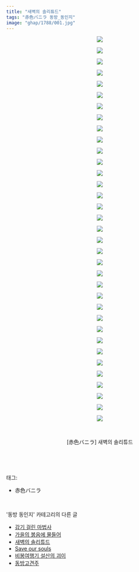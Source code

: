 ```yaml
---
title: "새벽의 솔리튜드"
tags: "赤色バニラ 동방_동인지"
image: "ghap/1788/001.jpg"
---
```

<div class="article">
<p style="text-align: center; clear: none; float: none;"><img src="{{ site.nasurl }}/ghap/1788/001.jpg"/></p>
<p style="text-align: center; clear: none; float: none;"><img src="{{ site.nasurl }}/ghap/1788/002.jpg"/></p>
<p style="text-align: center; clear: none; float: none;"><img src="{{ site.nasurl }}/ghap/1788/003.jpg"/></p>
<p style="text-align: center; clear: none; float: none;"><img src="{{ site.nasurl }}/ghap/1788/004.jpg"/></p>
<p style="text-align: center; clear: none; float: none;"><img src="{{ site.nasurl }}/ghap/1788/005.jpg"/></p>
<p style="text-align: center; clear: none; float: none;"><img src="{{ site.nasurl }}/ghap/1788/006.jpg"/></p>
<p style="text-align: center; clear: none; float: none;"><img src="{{ site.nasurl }}/ghap/1788/007.jpg"/></p>
<p style="text-align: center; clear: none; float: none;"><img src="{{ site.nasurl }}/ghap/1788/008.jpg"/></p>
<p style="text-align: center; clear: none; float: none;"><img src="{{ site.nasurl }}/ghap/1788/009.jpg"/></p>
<p style="text-align: center; clear: none; float: none;"><img src="{{ site.nasurl }}/ghap/1788/010.jpg"/></p>
<p style="text-align: center; clear: none; float: none;"><img src="{{ site.nasurl }}/ghap/1788/011.jpg"/></p>
<p style="text-align: center; clear: none; float: none;"><img src="{{ site.nasurl }}/ghap/1788/012.jpg"/></p>
<p style="text-align: center; clear: none; float: none;"><img src="{{ site.nasurl }}/ghap/1788/013.jpg"/></p>
<p style="text-align: center; clear: none; float: none;"><img src="{{ site.nasurl }}/ghap/1788/014.jpg"/></p>
<p style="text-align: center; clear: none; float: none;"><img src="{{ site.nasurl }}/ghap/1788/015.jpg"/></p>
<p style="text-align: center; clear: none; float: none;"><img src="{{ site.nasurl }}/ghap/1788/016.jpg"/></p>
<p style="text-align: center; clear: none; float: none;"><img src="{{ site.nasurl }}/ghap/1788/017.jpg"/></p>
<p style="text-align: center; clear: none; float: none;"><img src="{{ site.nasurl }}/ghap/1788/018.jpg"/></p>
<p style="text-align: center; clear: none; float: none;"><img src="{{ site.nasurl }}/ghap/1788/019.jpg"/></p>
<p style="text-align: center; clear: none; float: none;"><img src="{{ site.nasurl }}/ghap/1788/020.jpg"/></p>
<p style="text-align: center; clear: none; float: none;"><img src="{{ site.nasurl }}/ghap/1788/021.jpg"/></p>
<p style="text-align: center; clear: none; float: none;"><img src="{{ site.nasurl }}/ghap/1788/022.jpg"/></p>
<p style="text-align: center; clear: none; float: none;"><img src="{{ site.nasurl }}/ghap/1788/023.jpg"/></p>
<p style="text-align: center; clear: none; float: none;"><img src="{{ site.nasurl }}/ghap/1788/024.jpg"/></p>
<p style="text-align: center; clear: none; float: none;"><img src="{{ site.nasurl }}/ghap/1788/025.jpg"/></p>
<p style="text-align: center; clear: none; float: none;"><img src="{{ site.nasurl }}/ghap/1788/026.jpg"/></p>
<p style="text-align: center; clear: none; float: none;"><img src="{{ site.nasurl }}/ghap/1788/027.jpg"/></p>
<p style="text-align: center; clear: none; float: none;"><img src="{{ site.nasurl }}/ghap/1788/028.jpg"/></p>
<p style="text-align: center; clear: none; float: none;"><img src="{{ site.nasurl }}/ghap/1788/029.jpg"/></p>
<p style="text-align: center; clear: none; float: none;"><img src="{{ site.nasurl }}/ghap/1788/030.jpg"/></p>
<p style="text-align: center; clear: none; float: none;"><img src="{{ site.nasurl }}/ghap/1788/031.jpg"/></p>
<p style="text-align: center; clear: none; float: none;"><img src="{{ site.nasurl }}/ghap/1788/032.jpg"/></p>
<p style="text-align: center; clear: none; float: none;"><img src="{{ site.nasurl }}/ghap/1788/033.jpg"/></p>
<p style="text-align: center; clear: none; float: none;"><img src="{{ site.nasurl }}/ghap/1788/034.jpg"/></p>
<p style="text-align: center; clear: none; float: none;"><img src="{{ site.nasurl }}/ghap/1788/035.jpg"/></p>
<p style="text-align: center; clear: none; float: none;"><br/></p>
<p style="text-align: center; clear: none; float: none;">[赤色バニラ] 새벽의 솔리튜드</p>
<p><br/></p>
</div><br/>
<div class="tagTrail">
<p>태그: </p>
<ul>
<li>赤色バニラ</li>
</ul>
</div><br/>
<div class="another">
<p>'동방 동인지' 카테고리의 다른 글</p>
<ul>
<li><a href="/2016-08-23-ghap_1791">감기 걸린 마법사</a></li>
<li><a href="/2016-08-23-ghap_1790">가을의 붉음에 물들어</a></li>
<li><a href="/2016-08-23-ghap_1788">새벽의 솔리튜드</a></li>
<li><a href="/2016-08-23-ghap_1787">Save our souls</a></li>
<li><a href="/2016-08-23-ghap_1785">비봉여행기 설산의 괴이</a></li>
<li><a href="/2016-08-23-ghap_1784">동방고견주</a></li>
</ul>
</div><br/>
<div class="cb_module cb_fluid">
<div class="cb_wrt cb_profile">
</div><!-- commentList close -->
</div><br/>
